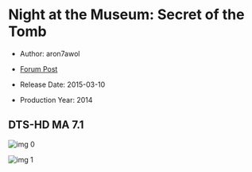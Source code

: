 # Night at the Museum: Secret of the Tomb

* Author: aron7awol

* [Forum Post](https://www.avsforum.com/threads/bass-eq-for-filtered-movies.2995212/post-57849486)

* Release Date: 2015-03-10
* Production Year: 2014

## DTS-HD MA 7.1

![img 0](https://i.imgur.com/wcnxiFK.jpg)

![img 1](https://i.imgur.com/HMr9had.jpg)


